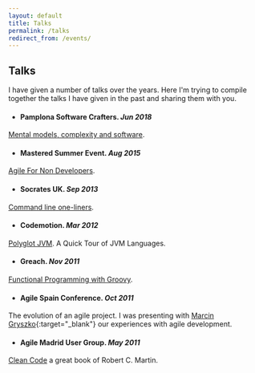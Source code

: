 ```yaml
---
layout: default
title: Talks
permalink: /talks
redirect_from: /events/
---
```


## Talks

I have given a number of talks over the years. Here I'm trying to compile
together the talks I have given in the past and sharing them with you.

- #### Pamplona Software Crafters. *Jun 2018*
[Mental models, complexity and software][8].

- #### Mastered Summer Event. *Aug 2015*
[Agile For Non Developers][7].

- #### Socrates UK. *Sep 2013*
[Command line one-liners][1].

- #### Codemotion. *Mar 2012*
[Polyglot JVM][2]. A Quick Tour of JVM Languages.

- #### Greach. *Nov 2011*
[Functional Programming with Groovy][3].

- #### Agile Spain Conference. *Oct 2011*
The evolution of an agile project. I was presenting with
[Marcin Gryszko][4]{:target="_blank"} our experiences with agile development.

- #### Agile Madrid User Group. *May 2011*
[Clean Code][5] a great book of Robert C. Martin.


[1]: /command-line-one-liners/
[2]: /polyglot-programming/
[3]: /functional-programming-with-groovy/
[4]: https://grysz.com/
[5]: /clean-code/
[7]: /agile-for-non-developers/
[8]: /mental-models-complexity-and-software/
